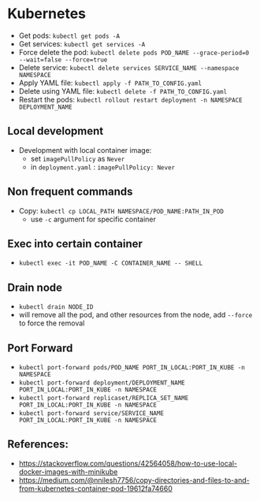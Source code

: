 # Kubernetes

- Get pods: `kubectl get pods -A`
- Get services: `kubectl get services -A`
- Force delete the pod: `kubectl delete pods POD_NAME --grace-period=0 --wait=false --force=true`
- Delete service: `kubectl delete services SERVICE_NAME --namespace NAMESPACE`
- Apply YAML file: `kubectl apply -f PATH_TO_CONFIG.yaml`
- Delete using YAML file: `kubectl delete -f PATH_TO_CONFIG.yaml`
- Restart the pods: `kubectl rollout restart deployment -n NAMESPACE DEPLOYMENT_NAME`

## Local development
- Development with local container image:
    - set `imagePullPolicy` as `Never`
    - in `deployment.yaml` : `imagePullPolicy: Never`


## Non frequent commands

- Copy: `kubectl cp LOCAL_PATH NAMESPACE/POD_NAME:PATH_IN_POD`
    - use `-c` argument for specific container

## Exec into certain container

- `kubectl exec -it POD_NAME -C CONTAINER_NAME -- SHELL`


## Drain node

- `kubectl drain NODE_ID`
- will remove all the pod, and other resources from the node, add `--force` to force the removal

## Port Forward

- `kubectl port-forward pods/POD_NAME PORT_IN_LOCAL:PORT_IN_KUBE -n NAMESPACE`
- `kubectl port-forward deployment/DEPLOYMENT_NAME PORT_IN_LOCAL:PORT_IN_KUBE -n NAMESPACE`
- `kubectl port-forward replicaset/REPLICA_SET_NAME PORT_IN_LOCAL:PORT_IN_KUBE -n NAMESPACE`
- `kubectl port-forward service/SERVICE_NAME PORT_IN_LOCAL:PORT_IN_KUBE -n NAMESPACE`

## References:
- https://stackoverflow.com/questions/42564058/how-to-use-local-docker-images-with-minikube
- https://medium.com/@nnilesh7756/copy-directories-and-files-to-and-from-kubernetes-container-pod-19612fa74660